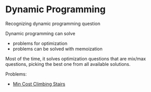 # Dynamic Programming

Recognizing dynamic programming question

Dynamic programming can solve

- problems for optimization
- problems can be solved with memoization

Most of the time, it solves optimization questions that are mix/max questions, picking the best one from all available solutions.

Problems:

- [Min Cost Climbing Stairs](https://leetcode.com/problems/min-cost-climbing-stairs/)
